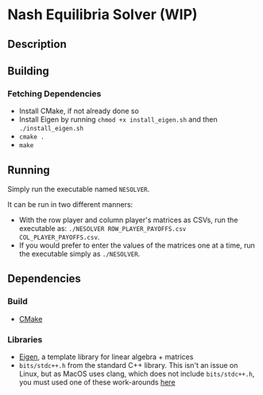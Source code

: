 # Nash Equilibria Solver (WIP)

## Description

## Building
### Fetching Dependencies
- Install CMake, if not already done so
- Install Eigen by running `chmod +x install_eigen.sh` and then `./install_eigen.sh`
- `cmake .`
- `make`

## Running
Simply run the executable named `NESOLVER`.

It can be run in two different manners:
- With the row player and column player's matrices as CSVs, run the executable as: `./NESOLVER ROW_PLAYER_PAYOFFS.csv COL_PLAYER_PAYOFFS.csv`.
- If you would prefer to enter the values of the matrices one at a time, run the executable simply as `./NESOLVER`.

## Dependencies
### Build
- [CMake](https://cmake.org/)

### Libraries
- [Eigen](https://github.com/libigl/eigen), a template library for linear algebra + matrices
- `bits/stdc++.h` from the standard C++ library. This isn't an issue on Linux, but as MacOS uses clang, which does not include `bits/stdc++.h`, you must used one of these work-arounds [here](https://stackoverflow.com/questions/28994148/how-can-i-include-bits-stdc-in-xcode)
